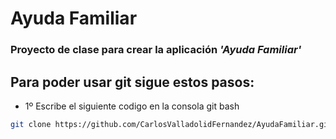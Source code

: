 # Ayuda Familiar

### Proyecto de clase para crear la aplicación *'Ayuda Familiar'*

## Para poder usar git sigue estos pasos:
 * 1º Escribe el siguiente codigo en la consola git bash
 ```sh
git clone https://github.com/CarlosValladolidFernandez/AyudaFamiliar.git
```